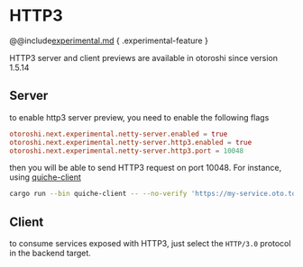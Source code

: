 # HTTP3

@@include[experimental.md](../../includes/experimental.md) { .experimental-feature }

HTTP3 server and client previews are available in otoroshi since version 1.5.14


## Server

to enable http3 server preview, you need to enable the following flags

```conf
otoroshi.next.experimental.netty-server.enabled = true
otoroshi.next.experimental.netty-server.http3.enabled = true
otoroshi.next.experimental.netty-server.http3.port = 10048
```

then you will be able to send HTTP3 request on port 10048. For instance, using [quiche-client](https://github.com/cloudflare/quiche)

```sh
cargo run --bin quiche-client -- --no-verify 'https://my-service.oto.tools:10048'
```

## Client

to consume services exposed with HTTP3, just select the `HTTP/3.0` protocol in the backend target.